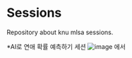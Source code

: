 # Sessions
Repository about knu mlsa sessions.


*AI로 연애 확률 예측하기 세션
![image](https://github.com/KNU-MLSA/Sessions/assets/114579651/632337de-fdb7-4238-ba83-f0a51280a598)
에서 

